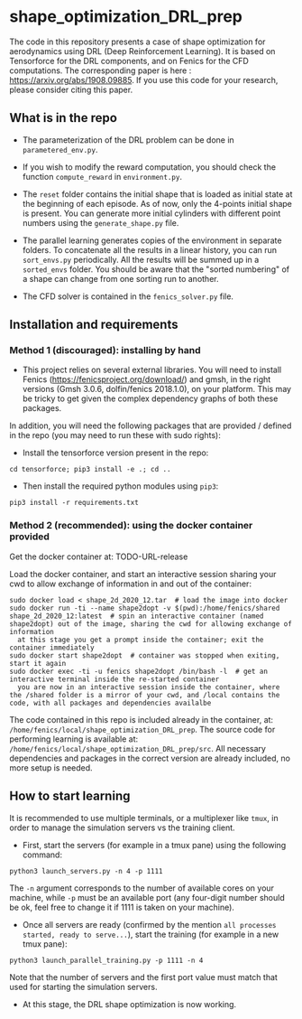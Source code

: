 # shape_optimization_DRL_prep

The code in this repository presents a case of shape optimization for aerodynamics using DRL (Deep Reinforcement Learning).
It is based on Tensorforce for the DRL components, and on Fenics for the CFD computations. The corresponding paper is here : https://arxiv.org/abs/1908.09885. If you use this code for your research, please consider citing this paper.

## What is in the repo

- The parameterization of the DRL problem can be done in ```parametered_env.py```.

- If you wish to modify the reward computation, you should check the function ```compute_reward``` in ```environment.py```.

- The ```reset``` folder contains the initial shape that is loaded as initial state at the beginning of each episode. As of now, only the 4-points initial shape is present. You can generate more initial cylinders with different point numbers using the ```generate_shape.py``` file.

- The parallel learning generates copies of the environment in separate folders. To concatenate all the results in a linear history, you can run ```sort_envs.py``` periodically. All the results will be summed up in a ```sorted_envs``` folder. You should be aware that the "sorted numbering" of a shape can change from one sorting run to another.

- The CFD solver is contained in the ```fenics_solver.py``` file.

## Installation and requirements

### Method 1 (discouraged): installing by hand

- This project relies on several external libraries. You will need to install Fenics (https://fenicsproject.org/download/) and gmsh, in the right versions (Gmsh 3.0.6, dolfin/fenics 2018.1.0), on your platform. This may be tricky to get given the complex dependency graphs of both these packages.

In addition, you will need the following packages that are provided / defined in the repo (you may need to run these with sudo rights):

- Install the tensorforce version present in the repo:

```cd tensorforce; pip3 install -e .; cd ..```

- Then install the required python modules using ```pip3```:

```pip3 install -r requirements.txt```

### Method 2 (recommended): using the docker container provided

Get the docker container at: TODO-URL-release

Load the docker container, and start an interactive session sharing your cwd to allow exchange of information in and out of the container:

```
sudo docker load < shape_2d_2020_12.tar  # load the image into docker
sudo docker run -ti --name shape2dopt -v $(pwd):/home/fenics/shared shape_2d_2020_12:latest  # spin an interactive container (named shape2dopt) out of the image, sharing the cwd for allowing exchange of information
  at this stage you get a prompt inside the container; exit the container immediately
sudo docker start shape2dopt  # container was stopped when exiting, start it again
sudo docker exec -ti -u fenics shape2dopt /bin/bash -l  # get an interactive terminal inside the re-started container
  you are now in an interactive session inside the container, where the /shared folder is a mirror of your cwd, and /local contains the code, with all packages and dependencies availalbe
```

The code contained in this repo is included already in the container, at: ```/home/fenics/local/shape_optimization_DRL_prep```. The source code for performing learning is available at: ```/home/fenics/local/shape_optimization_DRL_prep/src```. All necessary dependencies and packages in the correct version are already included, no more setup is needed.

## How to start learning

It is recommended to use multiple terminals, or a multiplexer like ```tmux```, in order to manage the simulation servers vs the training client.

- First, start the servers (for example in a tmux pane) using the following command:

```python3 launch_servers.py -n 4 -p 1111```

The ```-n``` argument corresponds to the number of available cores on your machine, while ```-p``` must be an available port (any four-digit number should be ok, feel free to change it if 1111 is taken on your machine).

- Once all servers are ready (confirmed by the mention ```all processes started, ready to serve...```), start the training (for example in a new tmux pane):

```python3 launch_parallel_training.py -p 1111 -n 4```

Note that the number of servers and the first port value must match that used for starting the simulation servers.

- At this stage, the DRL shape optimization is now working.


